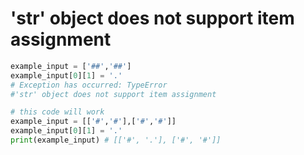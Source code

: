 # 'str' object does not support item assignment

```python
example_input = ['##','##']
example_input[0][1] = '.'
# Exception has occurred: TypeError
#'str' object does not support item assignment
```

```python
# this code will work
example_input = [['#','#'],['#','#']]
example_input[0][1] = '.'
print(example_input) # [['#', '.'], ['#', '#']]
```
